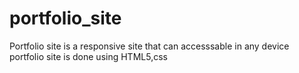 # portfolio_site
Portfolio site is a responsive site that can accesssable in any device
portfolio site is done using HTML5,css
